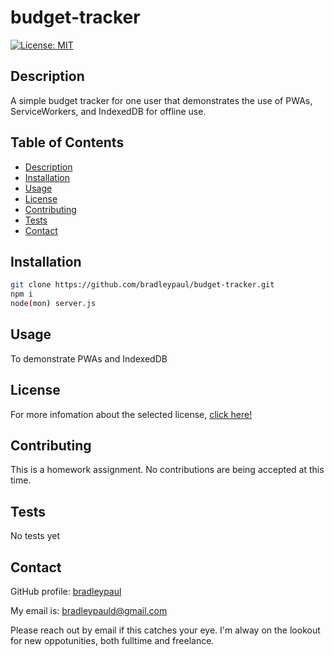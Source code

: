 # budget-tracker

[![License: MIT](https://img.shields.io/badge/License-MIT-yellow.svg)](https://opensource.org/licenses/MIT)

## Description

A simple budget tracker for one user that demonstrates the use of PWAs, ServiceWorkers, and IndexedDB for offline use.

## Table of Contents

* [Description](#description)
* [Installation](#installation)
* [Usage](#usage)
* [License](#license)
* [Contributing](#contributing)
* [Tests](#tests)
* [Contact](#contact)

## Installation

```bash
git clone https://github.com/bradleypaul/budget-tracker.git
npm i
node(mon) server.js
```

## Usage

To demonstrate PWAs and IndexedDB

## License

  For more infomation about the selected license, [click here!](https://opensource.org/licenses/MIT)

## Contributing

This is a homework assignment. No contributions are being accepted at this time.

## Tests

No tests yet

## Contact

GitHub profile: [bradleypaul](https://github.com/bradleypaul)

My email is: [bradleypauld@gmail.com](mailto:bradleypauld@gmail.com)

Please reach out by email if this catches your eye. I'm alway on the lookout for new oppotunities, both fulltime and freelance.
  